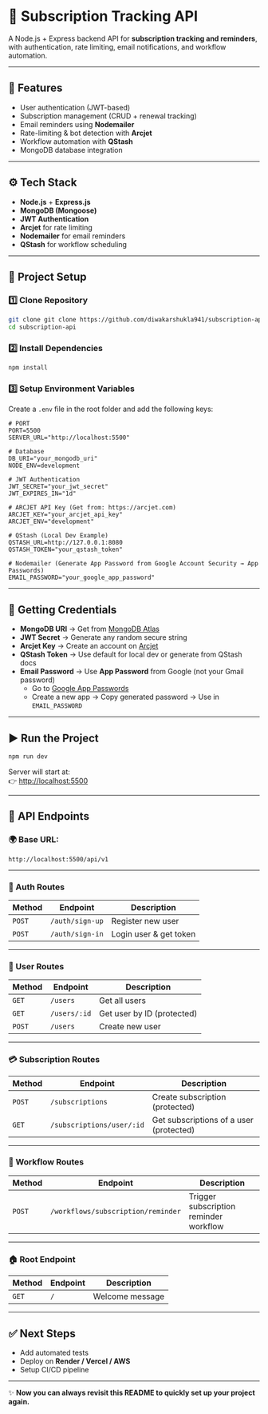 # 📌 Subscription Tracking API  

A Node.js + Express backend API for **subscription tracking and reminders**, with authentication, rate limiting, email notifications, and workflow automation.  

---

## 🚀 Features  

- User authentication (JWT-based)  
- Subscription management (CRUD + renewal tracking)  
- Email reminders using **Nodemailer**  
- Rate-limiting & bot detection with **Arcjet**  
- Workflow automation with **QStash**  
- MongoDB database integration  

---

## ⚙️ Tech Stack  

- **Node.js** + **Express.js**  
- **MongoDB (Mongoose)**  
- **JWT Authentication**  
- **Arcjet** for rate limiting  
- **Nodemailer** for email reminders  
- **QStash** for workflow scheduling  

---

## 📂 Project Setup  

### 1️⃣ Clone Repository  
```bash
git clone git clone https://github.com/diwakarshukla941/subscription-api.git
cd subscription-api
```

### 2️⃣ Install Dependencies  
```bash
npm install
```

### 3️⃣ Setup Environment Variables  
Create a `.env` file in the root folder and add the following keys:  

```env
# PORT
PORT=5500
SERVER_URL="http://localhost:5500"

# Database
DB_URI="your_mongodb_uri"
NODE_ENV=development

# JWT Authentication
JWT_SECRET="your_jwt_secret"
JWT_EXPIRES_IN="1d"

# ARCJET API Key (Get from: https://arcjet.com)
ARCJET_KEY="your_arcjet_api_key"
ARCJET_ENV="development"

# QStash (Local Dev Example)
QSTASH_URL=http://127.0.0.1:8080
QSTASH_TOKEN="your_qstash_token"

# Nodemailer (Generate App Password from Google Account Security → App Passwords)
EMAIL_PASSWORD="your_google_app_password"
```

---

## 🔑 Getting Credentials  

- **MongoDB URI** → Get from [MongoDB Atlas](https://www.mongodb.com/atlas/database)  
- **JWT Secret** → Generate any random secure string  
- **Arcjet Key** → Create an account on [Arcjet](https://arcjet.com)  
- **QStash Token** → Use default for local dev or generate from QStash docs  
- **Email Password** → Use **App Password** from Google (not your Gmail password)  
  - Go to [Google App Passwords](https://myaccount.google.com/apppasswords)  
  - Create a new app → Copy generated password → Use in `EMAIL_PASSWORD`  

---

## ▶️ Run the Project  

```bash
npm run dev
```

Server will start at:  
👉 [http://localhost:5500](http://localhost:5500)  

---

## 📡 API Endpoints  

### 🌍 Base URL:  
```
http://localhost:5500/api/v1
```

---

### 🔑 Auth Routes  
| Method | Endpoint | Description |
|--------|----------|-------------|
| `POST` | `/auth/sign-up` | Register new user |
| `POST` | `/auth/sign-in` | Login user & get token |

---

### 👤 User Routes  
| Method | Endpoint | Description |
|--------|----------|-------------|
| `GET` | `/users` | Get all users |
| `GET` | `/users/:id` | Get user by ID (protected) |
| `POST` | `/users` | Create new user |
---

### 💳 Subscription Routes  
| Method | Endpoint | Description |
|--------|----------|-------------|
| `POST` | `/subscriptions` | Create subscription (protected) |
| `GET` | `/subscriptions/user/:id` | Get subscriptions of a user (protected) |
---

### 🔄 Workflow Routes  
| Method | Endpoint | Description |
|--------|----------|-------------|
| `POST` | `/workflows/subscription/reminder` | Trigger subscription reminder workflow |

---

### 🏠 Root Endpoint  
| Method | Endpoint | Description |
|--------|----------|-------------|
| `GET` | `/` | Welcome message |

---

## ✅ Next Steps  
- Add automated tests  
- Deploy on **Render / Vercel / AWS**  
- Setup CI/CD pipeline  

---

✨ **Now you can always revisit this README to quickly set up your project again.**  
